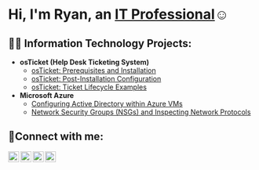 ### <h1>Hi, I'm Ryan, an <a href="https://linkedin.com/in/Ryan-Ventura37">IT Professional</a>☺</h1>


<h2>👨‍💻 Information Technology Projects:</h2>

- <b>osTicket (Help Desk Ticketing System)</b>
  - [osTicket: Prerequisites and Installation](https://github.com/Ryanv37/osticket-prereqs)
  - [osTicket: Post-Installation Configuration](https://github.com/Ryanv37/post-install-config)
  - [osTicket: Ticket Lifecycle Examples](https://github.com/Ryanv37/ticket-lifecycle)
- <b>Microsoft Azure</b>
  - [Configuring Active Directory within Azure VMs](https://github.com/Ryanv37/configure-ad)
  - [Network Security Groups (NSGs) and Inspecting Network Protocols](https://github.com/Ryanv37/azure-network-protocols)

<h2>🤳Connect with me:</h2>

[<img align="left" alt="Ryan | Twitter" width="22px" src="https://cdn.jsdelivr.net/npm/simple-icons@v3/icons/twitter.svg" />][twitter]
[<img align="left" alt="Ryan | LinkedIn" width="22px" src="https://cdn.jsdelivr.net/npm/simple-icons@v3/icons/linkedin.svg" />][linkedin]
[<img align="left" alt="Ryan | Instagram" width="22px" src="https://cdn.jsdelivr.net/npm/simple-icons@v3/icons/instagram.svg" />][instagram]
[<img align="left" alt="Ryan | YouTube" width="22px" src="https://cdn.jsdelivr.net/npm/simple-icons@v3/icons/youtube.svg" />][youtube]

[twitter]: hhttps://twitter.com/Legendary_Ace12
[instagram]: https://www.instagram.com/legendary_ace12/
[linkedin]: https://www.linkedin.com/in/ryan-ventura37/
[youtube]: https://www.youtube.com/@thecomeup37

